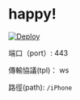 # happy!


[![Deploy](https://www.herokucdn.com/deploy/button.png)](https://dashboard.heroku.com/new?template=https://github.com/DTBQX365/kuhero)


端口（port）: 443

傳輸協議(tpl)： ws

路徑(path): `/iPhone` 

